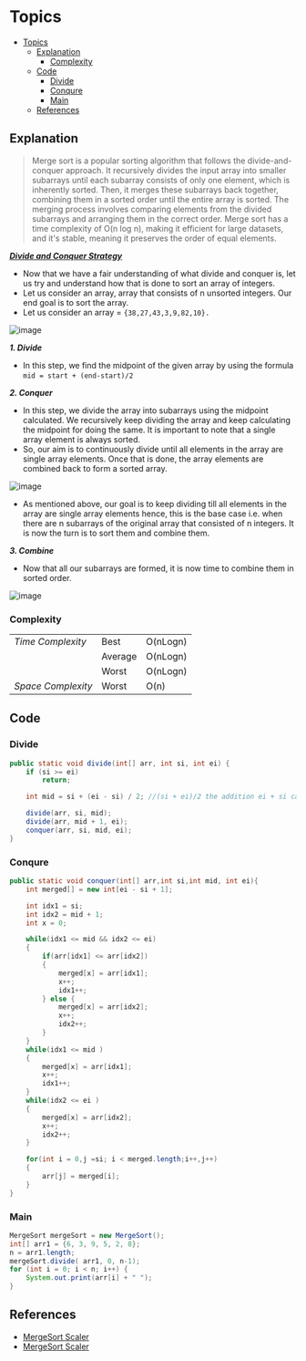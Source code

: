 # Topics
- [Topics](#Topics)
  - [Explanation](#Explanation)
    - [Complexity](#Complexity) 
  - [Code](#Code)
    - [Divide](#Divide)
    - [Conqure](#Conqure)
    - [Main](#Main) 
  - [References](#references)

## Explanation
> Merge sort is a popular sorting algorithm that follows the divide-and-conquer approach. It recursively divides the input array into smaller subarrays until each subarray consists of only one element, which is inherently sorted. Then, it merges these subarrays back together, combining them in a sorted order until the entire array is sorted. The merging process involves comparing elements from the divided subarrays and arranging them in the correct order. Merge sort has a time complexity of O(n log n), making it efficient for large datasets, and it's stable, meaning it preserves the order of equal elements.

<ins>***Divide and Conquer Strategy***</ins>

- Now that we have a fair understanding of what divide and conquer is, let us try and understand how that is done to sort an array of integers.
- Let us consider an array, array that consists of n unsorted integers. Our end goal is to sort the array.
- Let us consider an array = `{38,27,43,3,9,82,10}.`
  
![image](https://github.com/YashAgrawal0406/JAVA-DS/assets/93816952/50ead0fc-098c-4466-b22f-4d777a2836ae)


***1. Divide***
   - In this step, we find the midpoint of the given array by using the formula `mid = start + (end-start)/2`

***2. Conquer***
   - In this step, we divide the array into subarrays using the midpoint calculated. We recursively keep dividing the array and keep calculating the midpoint for doing the same. It is important to note that a single array element is always sorted.
   - So, our aim is to continuously divide until all elements in the array are single array elements. Once that is done, the array elements are combined back to form a sorted array.
     
![image](https://github.com/YashAgrawal0406/JAVA-DS/assets/93816952/d13b3353-9ce7-4109-89d7-dcbf29b00c2d)
   - As mentioned above, our goal is to keep dividing till all elements in the array are single array elements hence, this is the base case i.e. when there are n subarrays of the original array that consisted of n integers. It is now the turn is to sort them and combine them.

***3. Combine***
   - Now that all our subarrays are formed, it is now time to combine them in sorted order.
     
![image](https://github.com/YashAgrawal0406/JAVA-DS/assets/93816952/1f2e5d6c-ff72-4231-a13b-1e5953f4426f)

### Complexity
<table>
  <tr>
    <td><I>Time Complexity<I></td> 
    <td>Best</td> 
    <td>O(nLogn)</td>  
  </tr>
  <tr>
    <td></td>
    <td>Average</td>
    <td>O(nLogn)</td>
  </tr>
  <tr>
    <td></td>
    <td>Worst</td>
    <td>O(nLogn)</td>
  </tr>
  <tr>
    <td><I>Space Complexity<I></td>
    <td>Worst</td>
    <td>O(n)</td>
  </tr>  
</table>

## Code
### Divide
```Java
public static void divide(int[] arr, int si, int ei) {
    if (si >= ei)
        return;

    int mid = si + (ei - si) / 2; //(si + ei)/2 the addition ei + si can go beyond int range

    divide(arr, si, mid);
    divide(arr, mid + 1, ei);
    conquer(arr, si, mid, ei);
}
```

### Conqure
```Java
public static void conquer(int[] arr,int si,int mid, int ei){
    int merged[] = new int[ei - si + 1];

    int idx1 = si;
    int idx2 = mid + 1;
    int x = 0;

    while(idx1 <= mid && idx2 <= ei)
    {
        if(arr[idx1] <= arr[idx2])
        {
            merged[x] = arr[idx1];
            x++;
            idx1++;
        } else {
            merged[x] = arr[idx2];
            x++;
            idx2++;
        }
    }
    while(idx1 <= mid )
    {
        merged[x] = arr[idx1];
        x++;
        idx1++;
    }
    while(idx2 <= ei )
    {
        merged[x] = arr[idx2];
        x++;
        idx2++;
    }

    for(int i = 0,j =si; i < merged.length;i++,j++)
    {
        arr[j] = merged[i];
    }
}
```

### Main
```Java
MergeSort mergeSort = new MergeSort();
int[] arr1 = {6, 3, 9, 5, 2, 8};
n = arr1.length;
mergeSort.divide( arr1, 0, n-1);
for (int i = 0; i < n; i++) {
    System.out.print(arr[i] + " ");
}
```

## References
* [MergeSort Scaler](https://www.scaler.com/topics/data-structures/merge-sort-algorithm/)
* [MergeSort Scaler](https://www.scaler.com/topics/merge-sort-program-in-java/)
